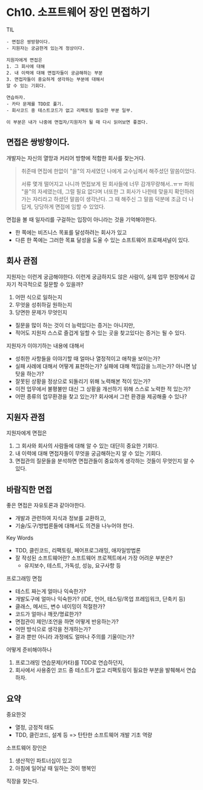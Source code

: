 # Ch10. 소프트웨어 장인 면접하기

TIL 

```
- 면접은 쌍방향이다.
- 지원자는 궁금한게 있는게 정상이다.

지원자에게 면접은 
1. 그 회사에 대해
2. 내 이력에 대해 면접자들이 궁금해하는 부분
3. 면접자들이 중요하게 생각하는 부분에 대해서 
알 수 있는 기회다.

연습하자.
- 카타 문제를 TDD로 풀기.
- 회사코드 중 테스트코드가 없고 리팩토링 필요한 부분 일부.

이 부분은 내가 나중에 면접자/지원자가 될 때 다시 읽어보면 좋겠다.
```

## 면접은 쌍방향이다. 

개발자는 자신의 열망과 커리어 방향에 적합한 회사를 찾는거다.

> 취준때 면접에 한없이 "을"의 자세였던 나에게 교수님께서 해주셨던 말씀이었다. 
> 
> 서류 몇개 떨어지고 나니까 면접보게 된 회사들에 너무 감개무량해서..ㅠㅠ 파워 "을"의 자세였는데, 그럴 필요 없다며 너또한 그 회사가 나한테 맞을지 확인하러 가는 자리라고 하셨던 말씀이 생각난다. 그 때 해주신 그 말씀 덕분에 조금 더 나답게, 당당하게 면접에 임할 수 있었다.

면접을 볼 때 일자리를 구걸하는 입장이 아니라는 것을 기억해야한다.

- 한 쪽에는 비즈니스 목표를 달성하려는 회사가 있고
- 다른 한 쪽에는 그러한 목표 달성을 도울 수 있는 소프트웨어 프로패셔널이 있다.

## 회사 관점

지원자는 이런게 궁금해야한다. 이런게 궁금하지도 않은 사람이, 실제 업무 현장에서 갑자기 적극적으로 질문할 수 있을까?

1. 어떤 식으로 일하는지
2. 무엇을 성취하길 원하는지
3. 당면한 문제가 무엇인지

- 질문을 많이 하는 것이 더 능력있다는 증거는 아니지만, 
- 적어도 지원자 스스로 즐겁게 일할 수 있는 곳을 찾고있다는 증거는 될 수 있다.

지원자가 이야기하는 내용에 대해서

- 성취한 사항들을 이야기할 때 얼마나 열정적이고 애착을 보이는가?
- 실패 사례에 대해서 어떻게 표현하는가? 실패에 대해 책임감을 느끼는가? 아니면 남 탓을 하는가?
- 잘못된 상황을 정상으로 되돌리기 위해 노력해본 적이 있는가?
- 이전 업무에서 불평불만 대신 그 상황을 개선하기 위해 스스로 노력한 적 있는가?
- 어떤 종류의 업무환경을 찾고 있는가? 회사에서 그런 환경을 제공해줄 수 있나?

## 지원자 관점

지원자에게 면접은 

1. 그 회사와 회사의 사람들에 대해 알 수 있는 대단히 중요한 기회다.
2. 내 이력에 대해 면접자들이 무엇을 궁금해하는지 알 수 있는 기회다.
3. 면접관의 질문들을 분석하면 면접관들이 중요하게 생각하는 것들이 무엇인지 알 수 있다.

## 바람직한 면접

좋은 면접은 자유토론과 같아야한다.

- 개발과 관련하여 지식과 정보를 교환하고,
- 기술/도구/방법론들에 대해서도 의견을 나누어야 한다.

Key Words

- TDD, 클린코드, 리팩토링, 페어프로그래밍, 애자일방법론
- 잘 작성된 소프트웨어란? 소프트웨어 프로젝트에서 가장 어려운 부분은?
	- 유지보수, 테스트, 가독성, 성능, 요구사항 등

프로그래밍 면접

- 테스트 짜는게 얼마나 익숙한가?
- 개발도구에 얼마나 익숙한가? (IDE, 언어, 테스팅/목업 프레임워크, 단축키 등)
- 클래스, 메서드, 변수 네이밍이 적절한가?
- 코드가 얼마나 깨끗/명료한가?
- 면접관이 제안/조언을 하면 어떻게 반응하는가?
- 어떤 방식으로 생각을 전개하는가?
- 결과 뿐만 아니라 과정에도 얼마나 주의를 기울이는가?

어떻게 준비해야하나

1. 프로그래밍 연습문제(카타)를 TDD로 연습하던지,
2. 회사에서 사용중인 코드 중 테스트가 없고 리팩토링이 필요한 부분을 발췌해서 연습하자.

## 요약

중요한것

- 열정, 긍정적 태도
- TDD, 클린코드, 설계 등 => 탄탄한 소프트웨어 개발 기초 역량

소프트웨어 장인은 

1. 생산적인 파트너십이 있고
2. 아침에 일어날 때 일하는 것이 행복인

직장을 찾는다.
